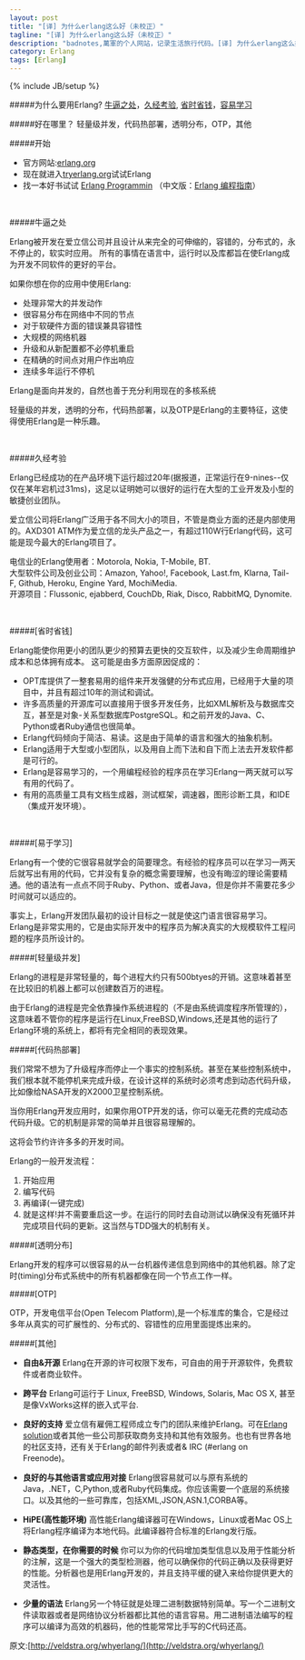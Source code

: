 ```yaml
---
layout: post
title: "[译] 为什么erlang这么好（未校正）"
tagline: "[译] 为什么erlang这么好（未校正）"
description: "badnotes,萬軍的个人网站，记录生活旅行代码。[译] 为什么erlang这么好."
category: Erlang
tags: [Erlang]
---
```

{% include JB/setup %}


#####为什么要用Erlang?
[牛逼之处](#jump1)，[久经考验](#jump2), [省时省钱](#jump3)，[容易学习](#jump4) 
&emsp;

#####好在哪里？
轻量级并发，代码热部署，透明分布，OTP，其他 <br>

#####开始

* 官方网站:[erlang.org](http://www.erlang.org)
* 现在就进入[tryerlang.org](http://www.tryerlang.org)试试Erlang
* 找一本好书试试 [Erlang Programmin](http://www.amazon.com/ERLANG-Programming-Francesco-Cesarini/dp/0596518188) （中文版：[Erlang 编程指南](http://www.amazon.cn/gp/product/B004RDKTFM/ref=olp_product_details?ie=UTF8&me=&seller=)）

<span id="jump1">&emsp;</span>
&emsp;

#####牛逼之处

Erlang被开发在爱立信公司并且设计从来完全的可伸缩的，容错的，分布式的，永不停止的，软实时应用。
所有的事情在语言中，运行时以及库都旨在使Erlang成为开发不同软件的更好的平台。

如果你想在你的应用中使用Erlang:

* 处理非常大的并发动作
* 很容易分布在网络中不同的节点
* 对于软硬件方面的错误兼具容错性
* 大规模的网络机器
* 升级和从新配置都不必停机重启
* 在精确的时间点对用户作出响应
* 连续多年运行不停机

Erlang是面向并发的，自然也善于充分利用现在的多核系统

轻量级的并发，透明的分布，代码热部署，以及OTP是Erlang的主要特征，这使得使用Erlang是一种乐趣。

<span id="jump2">&emsp;</span>
&emsp;

#####久经考验

Erlang已经成功的在产品环境下运行超过20年(据报道，正常运行在9-nines--仅仅在某年宕机过31ms)，这足以证明她可以很好的运行在大型的工业开发及小型的敏捷创业团队。

爱立信公司将Erlang广泛用于各不同大小的项目，不管是商业方面的还是内部使用的。AXD301 ATM作为爱立信的龙头产品之一，有超过110W行Erlang代码，这可能是现今最大的Erlang项目了。

电信业的Erlang使用者：Motorola, Nokia, T-Mobile, BT.<br />
大型软件公司及创业公司：Amazon, Yahoo!, Facebook, Last.fm, Klarna, Tail-F, Github, Heroku, Engine Yard, MochiMedia.<br />
开源项目：Flussonic, ejabberd, CouchDb, Riak, Disco, RabbitMQ, Dynomite.<br />

<span id="jump3">&emsp;</span>
&emsp;

#####[省时省钱]

Erlang能使你用更小的团队更少的预算去更快的交互软件，以及减少生命周期维护成本和总体拥有成本。
这可能是由多方面原因促成的：

* OPT库提供了一整套易用的组件来开发强健的分布式应用，已经用于大量的项目中，并且有超过10年的测试和调试。
* 许多高质量的开源库可以直接用于很多开发任务，比如XML解析及与数据库交互，甚至是对象-关系型数据库PostgreSQL。和之前开发的Java、C、Python或者Ruby通信也很简单。
* Erlang代码倾向于简洁、易读。这是由于简单的语言和强大的抽象机制。
* Erlang适用于大型或小型团队，以及用自上而下法和自下而上法去开发软件都是可行的。
* Erlang是容易学习的，一个用编程经验的程序员在学习Erlang一两天就可以写有用的代码了。
* 有用的高质量工具有文档生成器，测试框架，调速器，图形诊断工具，和IDE（集成开发环境）。

<span id="jump4">&emsp;</span>
&emsp;

#####[易于学习]

Erlang有一个使的它很容易就学会的简要理念。有经验的程序员可以在学习一两天后就写出有用的代码，它并没有复杂的概念需要理解，也没有晦涩的理论需要精通。他的语法有一点点不同于Ruby、Python、或者Java，但是你并不需要花多少时间就可以适应的。

事实上，Erlang开发团队最初的设计目标之一就是使这门语言很容易学习。Erlang是非常实用的，它是由实际开发中的程序员为解决真实的大规模软件工程问题的程序员所设计的。

#####[轻量级并发]

Erlang的进程是非常轻量的，每个进程大约只有500btyes的开销。这意味着甚至在比较旧的机器上都可以创建数百万的进程。

由于Erlang的进程是完全依靠操作系统进程的（不是由系统调度程序所管理的），这意味着不管你的程序是运行在Linux,FreeBSD,Windows,还是其他的运行了Erlang环境的系统上，都将有完全相同的表现效果。

#####[代码热部署]

我们常常不想为了升级程序而停止一个事实的控制系统。甚至在某些控制系统中，我们根本就不能停机来完成升级，在设计这样的系统时必须考虑到动态代码升级，比如像给NASA开发的X2000卫星控制系统。

当你用Erlang开发应用时，如果你用OTP开发的话，你可以毫无花费的完成动态代码升级。它的机制是非常的简单并且很容易理解的。

这将会节约许许多多的开发时间。

Erlang的一般开发流程：

1. 开始应用
2. 编写代码
3. 再编译(一键完成)
4. 就是这样!并不需要重启这一步。在运行的同时去自动测试以确保没有死循环并完成项目代码的更新。这当然与TDD强大的机制有关。

#####[透明分布]

Erlang开发的程序可以很容易的从一台机器传递信息到网络中的其他机器。除了定时(timing)分布式系统中的所有机器都像在同一个节点工作一样。

#####[OTP]

OTP，开发电信平台(Open Telecom Platform),是一个标准库的集合，它是经过多年从真实的可扩展性的、分布式的、容错性的应用里面提炼出来的。

#####[其他]

* **自由&开源** Erlang在开源的许可权限下发布，可自由的用于开源软件，免费软件或者商业软件。

* **跨平台** Erlang可运行于 Linux, FreeBSD, Windows, Solaris, Mac OS X, 甚至是像VxWorks这样的嵌入式平台.

* **良好的支持** 爱立信有雇佣工程师成立专门的团队来维护Erlang。可在[Erlang solution](shttps://www.erlang-solutions.com/)或者其他一些公司那获取商务支持和其他有效服务。也也有世界各地的社区支持，还有关于Erlang的邮件列表或者& IRC (#erlang on Freenode)。

* **良好的与其他语言或应用对接** Erlang很容易就可以与原有系统的Java，.NET，C,Python,或者Ruby代码集成。你应该需要一个底层的系统接口。以及其他的一些可靠库，包括XML,JSON,ASN.1,CORBA等。

* **HiPE(高性能环境)** 高性能Erlang编译器可在Windows，Linux或者Mac OS上将Erlang程序编译为本地代码。此编译器符合标准的Erlang发行版。

* **静态类型，在你需要的时候** 你可以为你的代码增加类型信息以及用于性能分析的注解，这是一个强大的类型检测器，他可以确保你的代码正确以及获得更好的性能。分析器也是用Erlang开发的，并且支持平缓的键入来给你提供更大的灵活性。

* **少量的语法** Erlang另一个特征就是处理二进制数据特别简单。写一个二进制文件读取器或者是网络协议分析器都比其他的语言容易。用二进制语法编写的程序可以编译为高效的机器码，他的性能常常比手写的C代码还高。

原文:[http://veldstra.org/whyerlang/](http://veldstra.org/whyerlang/)































